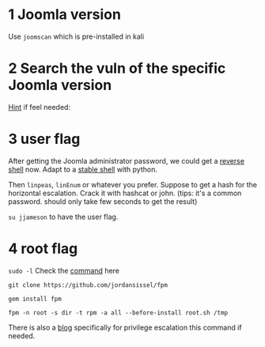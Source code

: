 # 1 Joomla version
Use `joomscan` which is pre-installed in kali

# 2 Search the vuln of the specific Joomla version
[Hint](https://github.com/XiphosResearch/exploits) if feel needed: 

# 3 user flag
After getting the Joomla administrator password, we could get a [reverse shell](https://laptrinhx.com/joomla-reverse-shell-503628992/) now. 
Adapt to a [stable shell](https://github.com/A1vinSmith/OSCP-PWK/wiki/Python) with python.

Then `linpeas`, `linEnum` or whatever you prefer.
Suppose to get a hash for the horizontal escalation.
Crack it with hashcat or john. (tips: it's a common password. should only take few seconds to get the result)

`su jjameson` to have the user flag.

# 4 root flag
`sudo -l`
Check the [command](https://gtfobins.github.io/) here

`git clone https://github.com/jordansissel/fpm`

`gem install fpm`

`fpm -n root -s dir -t rpm -a all --before-install root.sh /tmp`

There is also a [blog](https://medium.com/@klockw3rk/privilege-escalation-how-to-build-rpm-payloads-in-kali-linux-3a61ef61e8b2) specifically for privilege escalation this command if needed.
